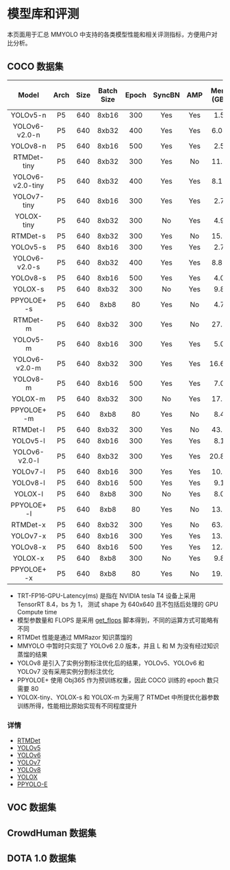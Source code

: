 # 模型库和评测

本页面用于汇总 MMYOLO 中支持的各类模型性能和相关评测指标，方便用户对比分析。

## COCO 数据集

|      Model       | Arch | Size | Batch Size | Epoch | SyncBN | AMP | Mem (GB) | Params(M) | FLOPS(G) | TRT-FP16-GPU-Latency(ms) | Box AP | TTA Box AP |
| :--------------: | :--: | :--: | :--------: | :---: | :----: | :-: | :------: | :-------: | :------: | :----------------------: | :----: | :--------: |
|     YOLOv5-n     |  P5  | 640  |   8xb16    |  300  |  Yes   | Yes |   1.5    |   1.87    |   2.26   |           1.14           |  28.0  |    30.7    |
|  YOLOv6-v2.0-n   |  P5  | 640  |   8xb32    |  400  |  Yes   | Yes |   6.04   |   4.32    |   5.52   |           1.37           |  36.2  |            |
|     YOLOv8-n     |  P5  | 640  |   8xb16    |  500  |  Yes   | Yes |   2.5    |   3.16    |   4.4    |           1.53           |  37.4  |    39.9    |
|   RTMDet-tiny    |  P5  | 640  |   8xb32    |  300  |  Yes   | No  |   11.7   |   4.90    |   8.09   |           2.31           |  41.8  |            |
| YOLOv6-v2.0-tiny |  P5  | 640  |   8xb32    |  400  |  Yes   | Yes |   8.13   |   9.70    |  12.37   |           2.19           |  41.0  |            |
|   YOLOv7-tiny    |  P5  | 640  |   8xb16    |  300  |  Yes   | Yes |   2.7    |   6.23    |   6.89   |           1.88           |  37.5  |            |
|    YOLOX-tiny    |  P5  | 640  |   8xb32    |  300  |   No   | Yes |   4.9    |   5.06    |   7.63   |           1.19           |  34.3  |            |
|     RTMDet-s     |  P5  | 640  |   8xb32    |  300  |  Yes   | No  |   15.9   |   8.89    |  14.84   |           2.89           |  45.7  |            |
|     YOLOv5-s     |  P5  | 640  |   8xb16    |  300  |  Yes   | Yes |   2.7    |   7.24    |   8.27   |           1.89           |  37.7  |    40.2    |
|  YOLOv6-v2.0-s   |  P5  | 640  |   8xb32    |  400  |  Yes   | Yes |   8.88   |   17.22   |  21.94   |           2.67           |  44.0  |            |
|     YOLOv8-s     |  P5  | 640  |   8xb16    |  500  |  Yes   | Yes |   4.0    |   11.17   |  14.36   |           2.61           |  45.1  |    46.8    |
|     YOLOX-s      |  P5  | 640  |   8xb32    |  300  |   No   | Yes |   9.8    |   8.97    |  13.40   |           2.38           |  41.9  |            |
|   PPYOLOE+ -s    |  P5  | 640  |    8xb8    |  80   |  Yes   | No  |   4.7    |   7.93    |   8.68   |           2.54           |  43.5  |            |
|     RTMDet-m     |  P5  | 640  |   8xb32    |  300  |  Yes   | No  |   27.8   |   24.71   |  39.21   |           6.23           |  50.2  |            |
|     YOLOv5-m     |  P5  | 640  |   8xb16    |  300  |  Yes   | Yes |   5.0    |   21.19   |  24.53   |           4.28           |  45.3  |    46.9    |
|  YOLOv6-v2.0-m   |  P5  | 640  |   8xb32    |  300  |  Yes   | Yes |  16.69   |   34.25   |   40.7   |           5.12           |  48.4  |            |
|     YOLOv8-m     |  P5  | 640  |   8xb16    |  500  |  Yes   | Yes |   7.0    |   25.9    |  39.57   |           5.78           |  50.6  |    52.3    |
|     YOLOX-m      |  P5  | 640  |   8xb32    |  300  |   No   | Yes |   17.6   |   25.33   |  36.88   |           5.31           |  47.5  |            |
|   PPYOLOE+ -m    |  P5  | 640  |    8xb8    |  80   |  Yes   | No  |   8.4    |   23.43   |  24.97   |           5.47           |  49.5  |            |
|     RTMDet-l     |  P5  | 640  |   8xb32    |  300  |  Yes   | No  |   43.2   |   52.32   |  80.12   |          10.13           |  52.3  |            |
|     YOLOv5-l     |  P5  | 640  |   8xb16    |  300  |  Yes   | Yes |   8.1    |   46.56   |  54.65   |           6.8            |  48.8  |    49.9    |
|  YOLOv6-v2.0-l   |  P5  | 640  |   8xb32    |  300  |  Yes   | Yes |  20.86   |   58.53   |  71.43   |           8.78           |  51.0  |            |
|     YOLOv7-l     |  P5  | 640  |   8xb16    |  300  |  Yes   | Yes |   10.3   |   36.93   |  52.42   |           6.63           |  50.9  |            |
|     YOLOv8-l     |  P5  | 640  |   8xb16    |  500  |  Yes   | Yes |   9.1    |   43.69   |  82.73   |           8.97           |  53.0  |    54.4    |
|     YOLOX-l      |  P5  | 640  |    8xb8    |  300  |   No   | Yes |   8.0    |   54.21   |  77.83   |           9.23           |  50.1  |            |
|   PPYOLOE+ -l    |  P5  | 640  |    8xb8    |  80   |  Yes   | No  |   13.2   |   52.20   |  55.05   |           8.2            |  52.6  |            |
|     RTMDet-x     |  P5  | 640  |   8xb32    |  300  |  Yes   | No  |   63.4   |   94.86   |  145.41  |          17.89           |  52.8  |    54.2    |
|     YOLOv7-x     |  P5  | 640  |   8xb16    |  300  |  Yes   | Yes |   13.7   |   71.35   |  95.06   |          11.63           |  52.8  |            |
|     YOLOv8-x     |  P5  | 640  |   8xb16    |  500  |  Yes   | Yes |   12.4   |   68.23   |  132.10  |          14.22           |  54.0  |    55.0    |
|     YOLOX-x      |  P5  | 640  |    8xb8    |  300  |   No   | Yes |   9.8    |   99.07   |  144.39  |          15.35           |  51.4  |            |
|   PPYOLOE+ -x    |  P5  | 640  |    8xb8    |  80   |  Yes   | No  |   19.1   |   98.42   |  105.48  |          14.02           |  54.2  |            |

- TRT-FP16-GPU-Latency(ms) 是指在 NVIDIA tesla T4 设备上采用 TensorRT 8.4，bs 为 1， 测试 shape 为 640x640 且不包括后处理的 GPU Compute time
- 模型参数量和 FLOPS 是采用 [get_flops](https://github.com/open-mmlab/mmyolo/blob/dev/tools/analysis_tools/get_flops.py) 脚本得到，不同的运算方式可能略有不同
- RTMDet 性能是通过 MMRazor 知识蒸馏的
- MMYOLO 中暂时只实现了 YOLOv6 2.0 版本，并且 L 和 M 为没有经过知识蒸馏的结果
- YOLOv8 是引入了实例分割标注优化后的结果，YOLOv5、YOLOv6 和 YOLOv7 没有采用实例分割标注优化
- PPYOLOE+ 使用 Obj365 作为预训练权重，因此 COCO 训练的 epoch 数只需要 80
- YOLOX-tiny、YOLOX-s 和 YOLOX-m 为采用了 RTMDet 中所提优化器参数训练所得，性能相比原始实现有不同程度提升

### 详情

- [RTMDet](https://github.com/open-mmlab/mmyolo/blob/main/configs/rtmdet)
- [YOLOv5](https://github.com/open-mmlab/mmyolo/blob/main/configs/yolov5)
- [YOLOv6](https://github.com/open-mmlab/mmyolo/blob/main/configs/yolov6)
- [YOLOv7](https://github.com/open-mmlab/mmyolo/blob/main/configs/yolov7)
- [YOLOv8](https://github.com/open-mmlab/mmyolo/blob/main/configs/yolov8)
- [YOLOX](https://github.com/open-mmlab/mmyolo/blob/main/configs/yolox)
- [PPYOLO-E](https://github.com/open-mmlab/mmyolo/blob/main/configs/ppyoloe)

## VOC 数据集

## CrowdHuman 数据集

## DOTA 1.0 数据集
